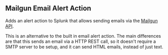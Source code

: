 ## Mailgun Email Alert Action
Adds an alert action to Splunk that allows sending emails via the [Mailgun API](https://www.mailgun.com/email-api).

This is an alternative to the built in email alert action. The main differences are that this sends an email via a HTTP REST call, so it doesn't require a SMTP server to be setup, and it can send HTML emails, instead of just text.
